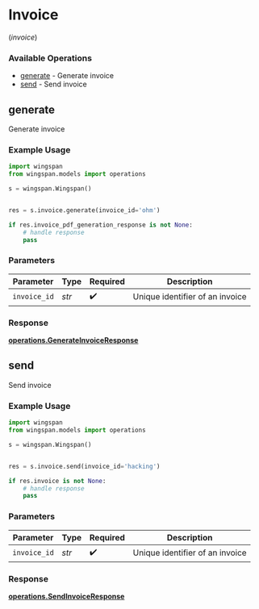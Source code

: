 # Invoice
(*invoice*)

### Available Operations

* [generate](#generate) - Generate invoice
* [send](#send) - Send invoice

## generate

Generate invoice

### Example Usage

```python
import wingspan
from wingspan.models import operations

s = wingspan.Wingspan()


res = s.invoice.generate(invoice_id='ohm')

if res.invoice_pdf_generation_response is not None:
    # handle response
    pass
```

### Parameters

| Parameter                       | Type                            | Required                        | Description                     |
| ------------------------------- | ------------------------------- | ------------------------------- | ------------------------------- |
| `invoice_id`                    | *str*                           | :heavy_check_mark:              | Unique identifier of an invoice |


### Response

**[operations.GenerateInvoiceResponse](../../models/operations/generateinvoiceresponse.md)**


## send

Send invoice

### Example Usage

```python
import wingspan
from wingspan.models import operations

s = wingspan.Wingspan()


res = s.invoice.send(invoice_id='hacking')

if res.invoice is not None:
    # handle response
    pass
```

### Parameters

| Parameter                       | Type                            | Required                        | Description                     |
| ------------------------------- | ------------------------------- | ------------------------------- | ------------------------------- |
| `invoice_id`                    | *str*                           | :heavy_check_mark:              | Unique identifier of an invoice |


### Response

**[operations.SendInvoiceResponse](../../models/operations/sendinvoiceresponse.md)**

